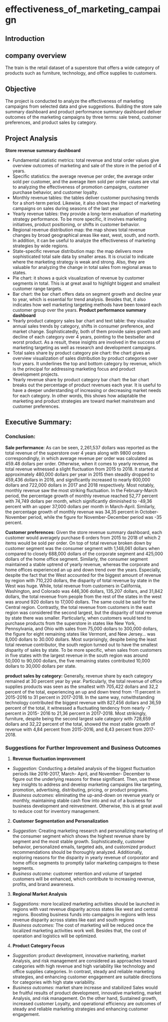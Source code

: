 # effectiveness_of_marketing_campaign
## Introduction
## company overview
The train is the retail dataset of a superstore that offers a wide category of products such as furniture, technology, and office supplies to customers.
## Objective
The project is conducted to analyze the effectiveness of marketing campaigns from selected data and give suggestions. Building the store sale summary dashboard and product performance summary dashboard deliver outcomes of the marketing campaigns by three terms: sale trend, customer preferences, and product sales by category.

## Project Analysis
**Store revenue summary dashboard**
- Fundamental statistic metrics: total revenue and total order values give overview outcomes of marketing and sale of the store in the period of 4 years. 
- Specific statistics: the average revenue per order, the average order sold per customer, and the average item sold per order values are vital to analyzing the effectiveness of promotion campaigns, customer purchase behavior, and customer loyalty. 
- Monthly revenue tables: the tables deliver customer purchasing trends for a short-term period. Likewise, it also shows the impact of marketing campaigns on sales during seasons of the last year
- Yearly revenue tables: they provide a long-term evaluation of marketing strategy performance. To be more specific, it involves marketing initiatives, product positioning, or shifts in customer behavior. 
- Regional revenue distribution map: the map shows total revenue changes by broad geographical areas like east, west, south, and north. In addition, it can be useful to analyze the effectiveness of marketing strategies by wide regions.
- State-specific revenue distribution map: the map delivers more sophisticated total sale data by smaller areas. It is crucial to indicate where the marketing strategy is weak and strong. Also, they are valuable for analyzing the change in total sales from regional areas to states.
- Pie chart: it shows a quick visualization of revenue by customer segments in total. This is at great avail to highlight biggest and smallest customer range targets.
- Bar chart: the bar chart offers data on segment growth and decline year to year, which is essential for trend analysis. Besides that, it also indicates how well marketing targeting methods have been toward each customer group over the years.
**Product performance summary dashboard**
- Yearly product category sales bar chart and text table: they visualize annual sales trends by category, shifts in consumer preference, and market change. Sophisticatedly, both of them provide sales growth and decline of each category over 4 years, pointing to the bestseller and worst product. As a result, these insights are involved in the success of marketing targeting as well as research and development campaigns.
- Total sales share by product category pie chart: the chart gives an overview visualization of sales distribution by product categories over four years. It underlines the top and bottom category by revenue, which is the principal for addressing marketing focus and product development projects. 
- Yearly revenue share by product category bar chart: the bar chart breaks out the percentage of product revenues each year. It is useful to have a deeper understanding of increasing or decreasing market needs for each category. In other words, this shows how adaptable the marketing and product strategies are toward market mainstream and customer preferences. 

## Executive Summary:
### Conclusion:
**Sale performance**:
As can be seen, 2,261,537 dollars was reported as the total revenue of the superstore over 4 years along with 9800 orders correspondingly, in which average revenue per order was calculated as 459.48 dollars per order. Otherwise, when it comes to yearly revenue, the total revenue witnessed a slight fluctuation from 2015 to 2018. It started at approximately 480,000 dollars per year in 2015 then steadily dropped to 459,436 dollars in 2016, and significantly increased to nearly 600,000 dollars and 722,000 dollars in 2017 and 2018 respectively. Most notably, monthly revenue saw the most striking fluctuation. In the February-March period, the percentage growth of monthly revenue reached 52,77 percent with 74,749 dollars per month, which significantly diminished to -49,36 percent with an upper 37,000 dollars per month in March-April. Similarly, the percentage growth of monthly revenue was 34,35 percent in October-November period, while the figure for November-December period was -35 percent. 

**Customer preferences:**
Given the store revenue summary dashboard, each customer would averagely purchase 6 orders from 2015 to 2018 of which 2 items would be sold per order. On top of total revenue broken down by customer segment was the consumer segment with 1,148,061 dollars when compared to closely 688,000 dollars of the corporate segment and 425,000 dollars of the home office segment. Similarly, the consumer segment maintained a stable uptrend of yearly revenue, whereas the corporate and home offices experienced an up and down trend over the years. Especially, despite the fact that the West accounted for the biggest amount of revenue by region with 710,220 dollars, the disparity of total revenue by state in the West was huge. While, total revenue from customers in California, Washington, and Colorado was 446,306 dollars, 135,207 dollars, and 31,842 dollars, the total revenue from people from the rest of the states in the west was around 920 dollars to 17,000 dollars. The same could be said for the Central region. Contrastly, the total revenue from customers in the east region was considered the second largest, but the disparity of total revenue by state there was smaller. Particularly, when customers would tend to purchase products from the superstore in states like New York, Pennsylvania, and Ohio with sales from 75,000 dollars to 300,000 dollars, the figure for eight remaining states like Vermont, and New Jersey… was 8,000 dollars to 30.000 dollars. Most surprisingly, despite being the least total revenue contributor, the south region turned out to have the smallest disparity of sales by state. To be more specific, when sales from customers in five states with the largest revenue in the south region was around 50,000 to 90,000 dollars, the five remaining states contributed 10,000 dollars to 30,000 dollars per state. 

**product sales by category:**
Generally, revenue share by each category remained at 30 percent year by year. Particularly, the total revenue of office supplies products was seen as the smallest with 705,422 dollars and 32,2 percent of the total, experiencing an up and down trend from -11 percent in 2015-2016 to 31 percent in 2017-2018. In the same way, notwithstanding technology contributed the biggest revenue with 827,456 dollars and 36,59 percent of the total, it witnessed a fluctuating tendency from nearly -7 percent in 2015- 2016 to 21,36 percent in 2017-2018. Most strikingly, furniture, despite being the second largest sale category with 728,659 dollars and 32,22 percent of the total, showed the most stable growth of revenue with 4,84 percent from 2015-2016, and 8,43 percent from 2017-2018.

### Suggestions for Further Improvement and Business Outcomes
1. **Revenue fluctuation improvement**
- *Suggestion:* Conducting a detailed analysis of the biggest fluctuation periods like 2016-2017, March- April, and November- December to figure out the underlying reasons for these significant. Then, use these key insights to address and develop marketing campaigns like targeting, promotion, advertising, distributing, pricing, or product programs. 
- *Business outcomes:* eliminating the up-and-down on revenue yearly or monthly, maintaining stable cash flow into and out of a business for business development and reinvestment. Otherwise, this is at great avail to reduce cost for inventory management.
2. **Customer Segmentation and Personalization**
- *Suggestion:* Creating marketing research and personalizing marketing of the consumer segment which shows the highest revenue share by segment and the most stable growth. Sophisticatedly, customer behavior, personalized emails, targeted ads, and customized product recommendations should be thoroughly analyzed. Additionally, exploring reasons for the disparity in yearly revenue of corporator and home office segments to promptly tailor marketing campaigns to these segments. 
- *Business outcome:* customer retention and volume of targeted customers will be enhanced, which contribute to increasing revenue, profits, and brand awareness. 
3. **Regional Market Analysis**
- *Suggestions:* more localized marketing activities should be launched in regions with vast revenue disparity across states like west and central regions. Boosting business funds into campaigns in regions with less revenue disparity across states like east and south regions
- *Business outcomes:* The cost of marketing will be reduced once the localized marketing activities work well. Besides that, the cost of operation and logistics will be optimized. 
4. **Product Category Focus**
- *Suggestion:* product development, innovative marketing, market Analysis, and risk management are considered as approaches toward categories with high revenue and high variability like technology and office supplies categories. In contrast, steady and reliable marketing strategies, and enhancing customer engagement are suitable directions for categories with high state variability. 
- *Business outcomes:* market share increase and stabilized Sales would be fruitful results of product development, innovative marketing, market Analysis, and risk management. On the other hand, Sustained growth, increased customer Loyalty, and operational efficiency are outcomes of steady and reliable marketing strategies and enhancing customer engagement.
